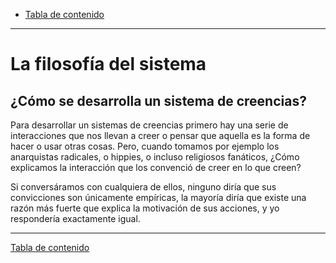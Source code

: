 - [Tabla de contenido](./tabla-de-contenido.md)

---

# La filosofía del sistema

## ¿Cómo se desarrolla un sistema de creencias?

Para desarrollar un sistemas de creencias primero hay una serie de interacciones que nos llevan a creer o pensar que aquella es la forma de hacer o usar otras cosas. Pero, cuando tomamos por ejemplo los anarquistas radicales, o hippies, o incluso religiosos fanáticos, ¿Cómo explicamos la interacción que los convenció de creer en lo que creen?

Si conversáramos con cualquiera de ellos, ninguno diría que sus convicciones son únicamente empíricas, la mayoría diría que existe una razón más fuerte que explica la motivación de sus acciones, y yo respondería exactamente igual.

---

[Tabla de contenido](./tabla-de-contenido.md)
